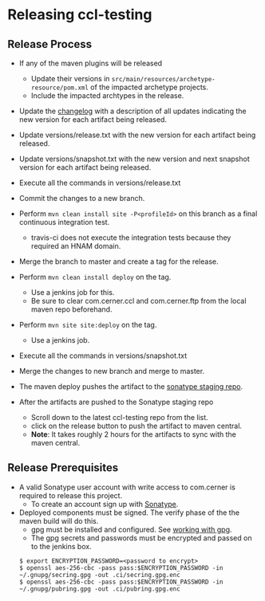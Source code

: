 # Releasing ccl-testing

## Release Process

* If any of the maven plugins will be released 
    * Update their versions in `src/main/resources/archetype-resource/pom.xml` of the impacted archetype projects.
    * Include the impacted archtypes in the release.
* Update the [changelog][changelog] with a description of all updates indicating the new version for each artifact being released.
* Update versions/release.txt with the new version for each artifact being released.
* Update versions/snapshot.txt with the new version and next snapshot version for each artifact being released.
* Execute all the commands in versions/release.txt 
* Commit the changes to a new branch.
* Perform `mvn clean install site -P<profileId>` on this branch as a final continuous integration test.
    * travis-ci does not execute the integration tests because they required an HNAM domain.
* Merge the branch to master and create a tag for the release.
* Perform `mvn clean install deploy` on the tag.
    * Use a jenkins job for this. 
    * Be sure to clear com.cerner.ccl and com.cerner.ftp from the local maven repo beforehand.
* Perform `mvn site site:deploy` on the tag. 
    * Use a jenkins job.
* Execute all the commands in versions/snapshot.txt 
* Merge the changes to new branch and merge to master.

       
* The maven deploy pushes the artifact to the [sonatype staging repo](https://oss.sonatype.org/#stagingpositories).
* After the artifacts are pushed to the Sonatype staging repo
    * Scroll down to the latest ccl-testing repo from the list. 
    * click on the release button to push the artifact to maven central.
    * **Note**: It takes roughly 2 hours for the artifacts to sync with the maven central.

## Release Prerequisites
* A valid Sonatype user account with write access to com.cerner is required to release this project. 
    * To create an account sign up with [Sonatype](https://issues.sonatype.org/secure/Signup!default.jspa).
* Deployed components must be signed. The verify phase of the the maven build will do this.
    * gpg must be installed and configured.  See [working with gpg][gpg help]. 
    * The gpg secrets and passwords must be encrypted and passed on to the jenkins box.
	```    
    $ export ENCRYPTION_PASSWORD=<password to encrypt>
    $ openssl aes-256-cbc -pass pass:$ENCRYPTION_PASSWORD -in ~/.gnupg/secring.gpg -out .ci/secring.gpg.enc
    $ openssl aes-256-cbc -pass pass:$ENCRYPTION_PASSWORD -in ~/.gnupg/pubring.gpg -out .ci/pubring.gpg.enc
	```

[changelog]:CHANGELOG.md
[gpg help]:https://central.sonatype.org/pages/working-with-pgp-signatures.html
[generating-ssh-keys]:https://help.github.com/articles/generating-a-new-ssh-key-and-adding-it-to-the-ssh-agent/#generating-a-new-ssh-key

